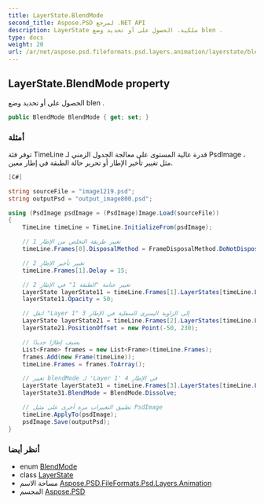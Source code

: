 ```yaml
---
title: LayerState.BlendMode
second_title: Aspose.PSD لمرجع .NET API
description: LayerState ملكية. الحصول على أو تحديد وضع blen .
type: docs
weight: 20
url: /ar/net/aspose.psd.fileformats.psd.layers.animation/layerstate/blendmode/
---
```

## LayerState.BlendMode property

الحصول على أو تحديد وضع blen .

```csharp
public BlendMode BlendMode { get; set; }
```

### أمثلة

توفر فئة TimeLine قدرة عالية المستوى على معالجة الجدول الزمني لـ PsdImage ، مثل تغيير تأخير الإطار أو تحرير حالة الطبقة في إطار معين.

```csharp
[C#]

string sourceFile = "image1219.psd";
string outputPsd = "output_image800.psd";

using (PsdImage psdImage = (PsdImage)Image.Load(sourceFile))
{
    TimeLine timeLine = TimeLine.InitializeFrom(psdImage);

    // تغيير طريقة التخلص من الإطار 1
    timeLine.Frames[0].DisposalMethod = FrameDisposalMethod.DoNotDispose;

    // تغيير تأخير الإطار 2
    timeLine.Frames[1].Delay = 15;

    // تغيير عتامة "الطبقة 1" في الإطار 2
    LayerState layerState11 = timeLine.Frames[1].LayerStates[timeLine.LayerIds[1]];
    layerState11.Opacity = 50;

    // انقل "Layer 1" إلى الزاوية اليسرى السفلية في الإطار 3
    LayerState layerState21 = timeLine.Frames[2].LayerStates[timeLine.LayerIds[1]];
    layerState21.PositionOffset = new Point(-50, 230);

    // يضيف إطارًا جديدًا
    List<Frame> frames = new List<Frame>(timeLine.Frames);
    frames.Add(new Frame(timeLine));
    timeLine.Frames = frames.ToArray();

    // تغيير blendMode لـ 'Layer 1' في الإطار 4
    LayerState layerState31 = timeLine.Frames[3].LayerStates[timeLine.LayerIds[1]];
    layerState31.BlendMode = BlendMode.Dissolve;

    // تطبيق التغييرات مرة أخرى على مثيل PsdImage
    timeLine.ApplyTo(psdImage);
    psdImage.Save(outputPsd);
}
```

### أنظر أيضا

* enum [BlendMode](../../../aspose.psd.fileformats.core.blending/blendmode/)
* class [LayerState](../)
* مساحة الاسم [Aspose.PSD.FileFormats.Psd.Layers.Animation](../../layerstate/)
* المجسم [Aspose.PSD](../../../)


